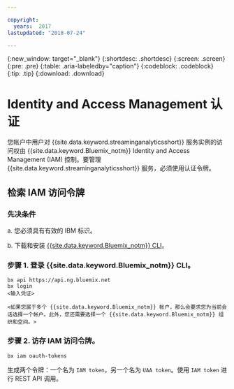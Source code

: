 ```yaml
---

copyright:
  years:  2017
lastupdated: "2018-07-24"

---
```


{:new_window: target="_blank"}
{:shortdesc: .shortdesc}
{:screen: .screen}
{:pre: .pre}
{:table: .aria-labeledby="caption"}
{:codeblock: .codeblock}
{:tip: .tip}
{:download: .download}


# Identity and Access Management 认证

您帐户中用户对 {{site.data.keyword.streaminganalyticsshort}} 服务实例的访问权由 {{site.data.keyword.Bluemix_notm}} Identity and Access Management (IAM) 控制。要管理 {{site.data.keyword.streaminganalyticsshort}} 服务，必须使用认证令牌。

## 检索 IAM 访问令牌

### 先决条件

a. 您必须具有有效的 IBM 标识。

b. 下载和安装 [{{site.data.keyword.Bluemix_notm}} CLI](https://console.bluemix.net/docs/cli/reference/bluemix_cli/get_started.html#getting-started)。

### 步骤 1. 登录 {{site.data.keyword.Bluemix_notm}} CLI。

```
bx api https://api.ng.bluemix.net
bx login
<输入凭证>

<如果您属于多个 {{site.data.keyword.Bluemix_notm}} 帐户，那么会要求您为当前会话选择一个帐户。此外，您还需要选择一个 {{site.data.keyword.Bluemix_notm}} 组织和空间。>
```

### 步骤 2. 访存 IAM 访问令牌。

```
bx iam oauth-tokens
```

生成两个令牌：一个名为 `IAM token`，另一个名为 `UAA token`。使用 `IAM token` 进行 REST API 调用。
